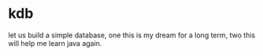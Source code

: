 # kdb
let us build a simple database, one this is my dream for a long term, two this will help me learn java again.
